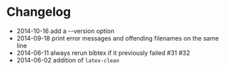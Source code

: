 Changelog
=========

* 2014-10-16 add a --version option
* 2014-09-18 print error messages and offending filenames on the same line
* 2014-06-11 always rerun bibtex if it previously failed #31 #32
* 2014-06-02 addition of `latex-clean`
